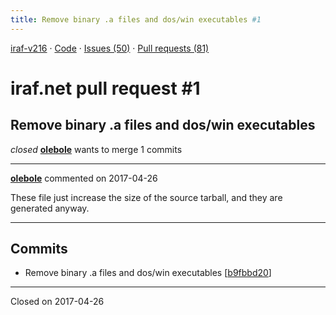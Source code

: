 ```yaml
---
title: Remove binary .a files and dos/win executables #1
---
```


[iraf-v216](/iraf-v216) · [Code](https://github.com/iraf-community/iraf/tree/iraf-v216) · [Issues (50)](/iraf-v216/issues) · [Pull requests (81)](/iraf-v216/issues/pulls)

# iraf.net pull request #1
## Remove binary .a files and dos/win executables
*closed* **[olebole](https://github.com/olebole)** wants to merge 1 commits

- - - -

**[olebole](https://github.com/olebole)** commented on 2017-04-26

These file just increase the size of the source tarball, and they are generated anyway.
- - - -

## Commits

* Remove binary .a files and dos/win executables [[b9fbbd20](https://github.com/iraf-community/iraf/commit/b9fbbd201ea8cd2e3de01fa285757bac8dbc485d)]

- - - -

Closed on 2017-04-26
